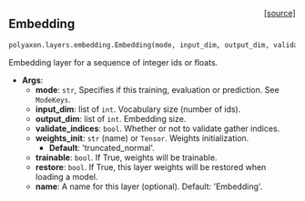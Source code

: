 <span style="float:right;">[[source]](https://github.com/polyaxon/polyaxon/blob/master/polyaxon/layers/embedding.py#L13)</span>
## Embedding

```python
polyaxon.layers.embedding.Embedding(mode, input_dim, output_dim, validate_indices=False, weights_init='truncated_normal', trainable=True, restore=True, name='Embedding')
```

Embedding layer for a sequence of integer ids or floats.

- __Args__:
	- __mode__: `str`, Specifies if this training, evaluation or prediction. See `ModeKeys`.
	- __input_dim__: list of `int`. Vocabulary size (number of ids).
	- __output_dim__: list of `int`. Embedding size.
	- __validate_indices__: `bool`. Whether or not to validate gather indices.
	- __weights_init__: `str` (name) or `Tensor`. Weights initialization.
		- __Default__: 'truncated_normal'.
	- __trainable__: `bool`. If True, weights will be trainable.
	- __restore__: `bool`. If True, this layer weights will be restored when
		loading a model.
	- __name__: A name for this layer (optional). Default: 'Embedding'.

